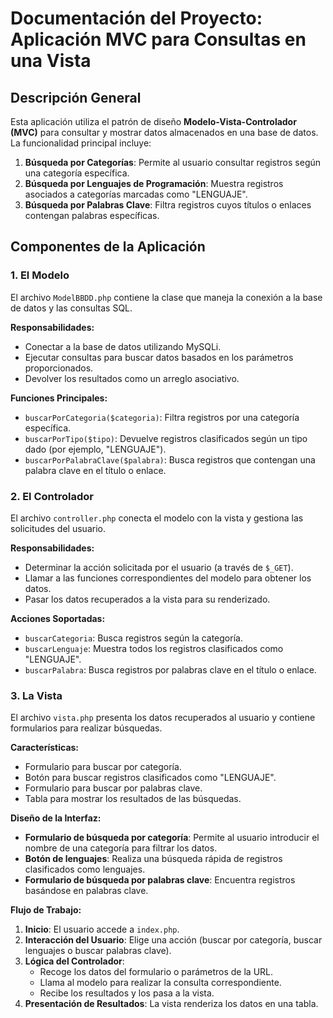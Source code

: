 # Documentación del Proyecto: Aplicación MVC para Consultas en una Vista

## Descripción General

Esta aplicación utiliza el patrón de diseño **Modelo-Vista-Controlador (MVC)** para consultar y mostrar datos almacenados en una base de datos. La funcionalidad principal incluye:

1. **Búsqueda por Categorías**: Permite al usuario consultar registros según una categoría específica.
2. **Búsqueda por Lenguajes de Programación**: Muestra registros asociados a categorías marcadas como "LENGUAJE".
3. **Búsqueda por Palabras Clave**: Filtra registros cuyos títulos o enlaces contengan palabras específicas.

## Componentes de la Aplicación

### 1. El Modelo

El archivo `ModelBBDD.php` contiene la clase que maneja la conexión a la base de datos y las consultas SQL.

**Responsabilidades:**

- Conectar a la base de datos utilizando MySQLi.
- Ejecutar consultas para buscar datos basados en los parámetros proporcionados.
- Devolver los resultados como un arreglo asociativo.

**Funciones Principales:**

- `buscarPorCategoria($categoria)`: Filtra registros por una categoría específica.
- `buscarPorTipo($tipo)`: Devuelve registros clasificados según un tipo dado (por ejemplo, "LENGUAJE").
- `buscarPorPalabraClave($palabra)`: Busca registros que contengan una palabra clave en el título o enlace.

### 2. El Controlador

El archivo `controller.php` conecta el modelo con la vista y gestiona las solicitudes del usuario.

**Responsabilidades:**

- Determinar la acción solicitada por el usuario (a través de `$_GET`).
- Llamar a las funciones correspondientes del modelo para obtener los datos.
- Pasar los datos recuperados a la vista para su renderizado.

**Acciones Soportadas:**

- `buscarCategoria`: Busca registros según la categoría.
- `buscarLenguaje`: Muestra todos los registros clasificados como "LENGUAJE".
- `buscarPalabra`: Busca registros por palabras clave en el título o enlace.

### 3. La Vista

El archivo `vista.php` presenta los datos recuperados al usuario y contiene formularios para realizar búsquedas.

**Características:**

- Formulario para buscar por categoría.
- Botón para buscar registros clasificados como "LENGUAJE".
- Formulario para buscar por palabras clave.
- Tabla para mostrar los resultados de las búsquedas.

**Diseño de la Interfaz:**

- **Formulario de búsqueda por categoría**: Permite al usuario introducir el nombre de una categoría para filtrar los datos.
- **Botón de lenguajes**: Realiza una búsqueda rápida de registros clasificados como lenguajes.
- **Formulario de búsqueda por palabras clave**: Encuentra registros basándose en palabras clave.

**Flujo de Trabajo:**

1. **Inicio**: El usuario accede a `index.php`.
2. **Interacción del Usuario**: Elige una acción (buscar por categoría, buscar lenguajes o buscar palabras clave).
3. **Lógica del Controlador**:
    - Recoge los datos del formulario o parámetros de la URL.
    - Llama al modelo para realizar la consulta correspondiente.
    - Recibe los resultados y los pasa a la vista.
4. **Presentación de Resultados**: La vista renderiza los datos en una tabla.
